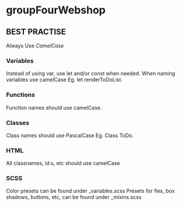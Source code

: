 # groupFourWebshop

## BEST PRACTISE
Always Use *CamelCase*

### Variables
Instead of using var, use let and/or const when needed. When naming variables use camelCase Eg. let renderToDoList.

### Functions
Function names should use camelCase.

### Classes
Class names should use PascalCase Eg. Class ToDo.

### HTML
All classnames, id:s, etc should use camelCase

### SCSS
Color presets can be found under _variables.scss Presets for flex, box shadows, buttons, etc, can be found under _mixins.scss
